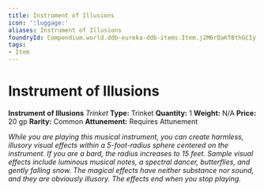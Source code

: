 ```yaml
---
title: Instrument of Illusions
icon: ':luggage:'
aliases: Instrument of Illusions
foundryId: Compendium.world.ddb-eureka-ddb-items.Item.j2M6rDaKfBthGCIy
tags:
- Item
---
```


# Instrument of Illusions

**Instrument of Illusions**
_Trinket_
**Type:** Trinket
**Quantity:** 1
**Weight:** N/A
**Price:** 20 gp
**Rarity:** Common
**Attunement:** Requires Attunement

*While you are playing this musical instrument, you can create harmless, illusory visual effects within a 5-foot-radius sphere centered on the instrument. If you are a bard, the radius increases to 15 feet. Sample visual effects include luminous musical notes, a spectral dancer, butterflies, and gently falling snow. The magical effects have neither substance nor sound, and they are obviously illusory. The effects end when you sto<span class="No-Break">p playing.</span>*